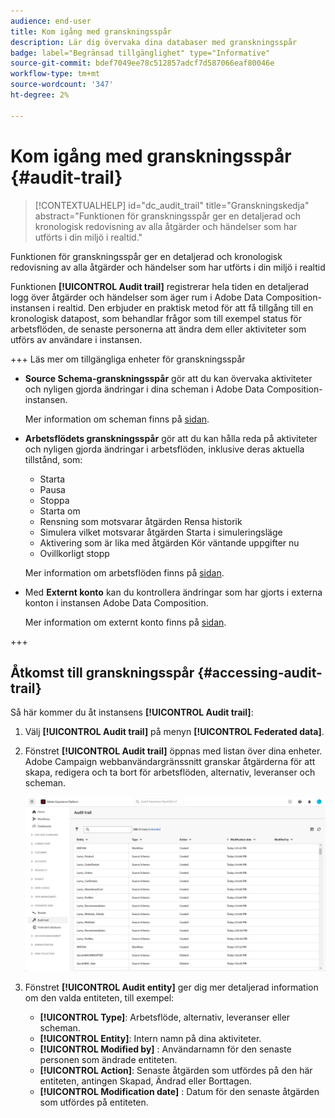 ```yaml
---
audience: end-user
title: Kom igång med granskningsspår
description: Lär dig övervaka dina databaser med granskningsspår
badge: label="Begränsad tillgänglighet" type="Informative"
source-git-commit: bdef7049ee78c512857adcf7d587066eaf80046e
workflow-type: tm+mt
source-wordcount: '347'
ht-degree: 2%

---
```


# Kom igång med granskningsspår {#audit-trail}

>[!CONTEXTUALHELP]
>id="dc_audit_trail"
>title="Granskningskedja"
>abstract="Funktionen för granskningsspår ger en detaljerad och kronologisk redovisning av alla åtgärder och händelser som har utförts i din miljö i realtid."

Funktionen för granskningsspår ger en detaljerad och kronologisk redovisning av alla åtgärder och händelser som har utförts i din miljö i realtid

Funktionen **[!UICONTROL Audit trail]** registrerar hela tiden en detaljerad logg över åtgärder och händelser som äger rum i Adobe Data Composition-instansen i realtid. Den erbjuder en praktisk metod för att få tillgång till en kronologisk datapost, som behandlar frågor som till exempel status för arbetsflöden, de senaste personerna att ändra dem eller aktiviteter som utförs av användare i instansen.

+++ Läs mer om tillgängliga enheter för granskningsspår

* **Source Schema-granskningsspår** gör att du kan övervaka aktiviteter och nyligen gjorda ändringar i dina scheman i Adobe Data Composition-instansen.

  Mer information om scheman finns på [sidan](../customer/schemas.md).

* **Arbetsflödets granskningsspår** gör att du kan hålla reda på aktiviteter och nyligen gjorda ändringar i arbetsflöden, inklusive deras aktuella tillstånd, som:

   * Starta
   * Pausa
   * Stoppa
   * Starta om
   * Rensning som motsvarar åtgärden Rensa historik
   * Simulera vilket motsvarar åtgärden Starta i simuleringsläge
   * Aktivering som är lika med åtgärden Kör väntande uppgifter nu
   * Ovillkorligt stopp

  Mer information om arbetsflöden finns på [sidan](../compositions/gs-compositions.md).

* Med **Externt konto** kan du kontrollera ändringar som har gjorts i externa konton i instansen Adobe Data Composition.

  Mer information om externt konto finns på [sidan](../connections/federated-db.md).

+++

## Åtkomst till granskningsspår {#accessing-audit-trail}

Så här kommer du åt instansens **[!UICONTROL Audit trail]**:

1. Välj **[!UICONTROL Audit trail]** på menyn **[!UICONTROL Federated data]**.

1. Fönstret **[!UICONTROL Audit trail]** öppnas med listan över dina enheter. Adobe Campaign webbanvändargränssnitt granskar åtgärderna för att skapa, redigera och ta bort för arbetsflöden, alternativ, leveranser och scheman.

   ![](assets/audit_trail.png)

1. Fönstret **[!UICONTROL Audit entity]** ger dig mer detaljerad information om den valda entiteten, till exempel:

   * **[!UICONTROL Type]**: Arbetsflöde, alternativ, leveranser eller scheman.
   * **[!UICONTROL Entity]**: Intern namn på dina aktiviteter.
   * **[!UICONTROL Modified by]** : Användarnamn för den senaste personen som ändrade entiteten.
   * **[!UICONTROL Action]**: Senaste åtgärden som utfördes på den här entiteten, antingen Skapad, Ändrad eller Borttagen.
   * **[!UICONTROL Modification date]** : Datum för den senaste åtgärden som utfördes på entiteten.
